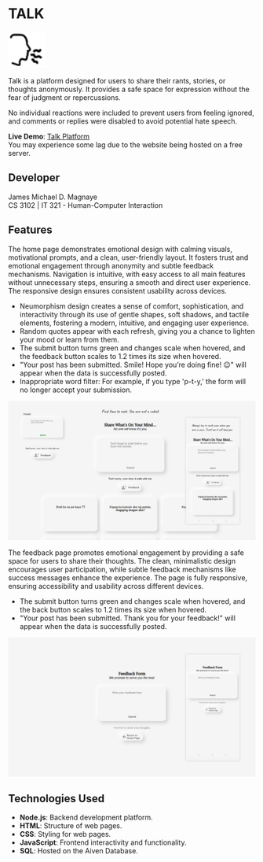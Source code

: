 # **TALK**
<img src="static/logo/speak.png" alt="Logo" style="width: 75px; height: 75px;">

Talk is a platform designed for users to share their rants, stories, or thoughts anonymously. It provides a safe space for expression without the fear of judgment or repercussions.

No individual reactions were included to prevent users from feeling ignored, and comments or replies were disabled to avoid potential hate speech.

**Live Demo**: [Talk Platform](https://talk-official.onrender.com/) <br>
You may experience some lag due to the website being hosted on a free server.

## Developer
James Michael D. Magnaye<br>
CS 3102 | IT 321 - Human-Computer Interaction

## Features
The home page demonstrates emotional design with calming visuals, motivational prompts, and a clean, user-friendly layout. It fosters trust and emotional engagement through anonymity and subtle feedback mechanisms. Navigation is intuitive, with easy access to all main features without unnecessary steps, ensuring a smooth and direct user experience. The responsive design ensures consistent usability across devices.

- Neumorphism design creates a sense of comfort, sophistication, and interactivity through its use of gentle shapes, soft shadows, and tactile elements, fostering a modern, intuitive, and engaging user experience.
- Random quotes appear with each refresh, giving you a chance to lighten your mood or learn from them.
- The submit button turns green and changes scale when hovered, and the feedback button scales to 1.2 times its size when hovered.
- "Your post has been submitted. Smile! Hope you’re doing fine! 😉" will appear when the data is successfully posted.
- Inappropriate word filter: For example, if you type 'p-t-y,' the form will no longer accept your submission.

![Home](static/readme/Home.png)

The feedback page promotes emotional engagement by providing a safe space for users to share their thoughts. The clean, minimalistic design encourages user participation, while subtle feedback mechanisms like success messages enhance the experience. The page is fully responsive, ensuring accessibility and usability across different devices.

- The submit button turns green and changes scale when hovered, and the back button scales to 1.2 times its size when hovered.
- "Your post has been submitted. Thank you for your feedback!" will appear when the data is successfully posted.
  
![Feedback](static/readme/Feedback.png)

## Technologies Used
- **Node.js**: Backend development platform.
- **HTML**: Structure of web pages.
- **CSS**: Styling for web pages.
- **JavaScript**: Frontend interactivity and functionality.
- **SQL**: Hosted on the Aiven Database.
